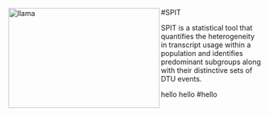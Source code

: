 #SPIT
<img src="https://raw.githubusercontent.com/berilerdogdu/SPIT/main/spitting_llama.png" alt="llama" width="300" height="200" align="left">

SPIT is a statistical tool that quantifies the heterogeneity in transcript usage within a population and identifies predominant subgroups along with their distinctive sets of DTU events.

hello
hello
#hello
